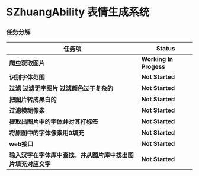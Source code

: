 # SZhuangAbility 表情生成系统



### **任务分解**

| 任务项                              | Status                 |
| -------------------------------- | ---------------------- |
| **爬虫获取图片**                       | **Working In Progess** |
| **识别字体范围**                       | **Not Started**        |
| **过滤  过滤无字图片 过滤颜色过于复杂的**         | **Not Started**        |
| **把图片转成黑白的**                     | **Not Started**        |
| **过滤模糊像素**                       | **Not Started**        |
| **提取出图片中的字体并对其打标签**              | **Not Started**        |
| **将原图中的字体像素用0填充**                | **Not Started**        |
| **web接口**                        | **Not Started**        |
| **输入汉字在字体库中查找，并从图片库中找出图片填充对应文字** | **Not Started**        |

